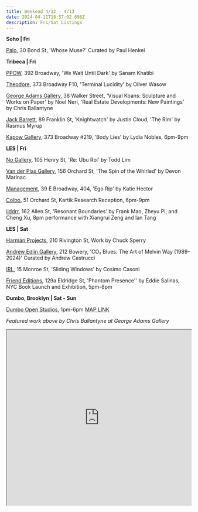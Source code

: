 ```yaml
---
title: Weekend 4/12 - 4/13
date: 2024-04-11T18:57:02.696Z
description: Fri/Sat Listings
---
```

**S﻿oho | Fri**

[P﻿alo](https://www.palogallery.com/exhibitions/36-whose-muse-curated-by-paul-henkel/works/), 30 Bond St, 'Whose Muse?' Curated by Paul Henkel

**T﻿ribeca | Fri**

[PPOW](https://www.ppowgallery.com/exhibitions), 392 Broadway, 'We Wait Until Dark' by Sanam Khatibi

[Theodore](https://www.theodoreart.com/future), 373 Broadway F10, 'Terminal Lucidity' by Oliver Wasow

[George Adams Gallery](https://www.georgeadamsgallery.com/exhibitions), 38 Walker Street, 'Visual Koans: Sculpture and Works on Paper' by Noel Neri, 'Real Estate Developments: New Paintings' by Chris Ballantyne

[Jack Barrett](https://www.jackbarrettgallery.com/exhibitions), 89 Franklin St, 'Knightwatch' by Justin Cloud, 'The Rim' by Rasmus Myrup

[Kapow Gallery](https://instagram.com/kapowgallery), 373 Broadway #219, 'Body Lies' by Lydia Nobles, 6pm-9pm

**L﻿ES | Fri**

[No Gallery](https://www.nononogallery.com/exhibitions/re-ubu-roi/), 105 Henry St, 'Re: Ubu Roi' by Todd Lim

[Van der Plas Gallery](https://www.vanderplasgallery.com/), 156 Orchard St, 'The Spin of the Whirled' by Devon Marinac

[Management](https://management.nyc/exhibitions/ego-rip/), 39 E Broadway, 404, 'Ego Rip' by Katie Hector

[C﻿olbo](https://www.instagram.com/colbo.nyc), 51 Orchard St, Kartik Research Reception, 6pm-9pm

[iiddrr](https://iidrr.com/), 162 Allen St, 'Resonant Boundaries' by Frank Mao, Zheyu Pi, and Cheng Xu, 8pm performance with Xiangrui Zeng and Ian Tang

**L﻿ES | Sat**

[Harman Projects](https://www.harmanprojects.com/exhibitions/68-chuck-sperry-solo-exhibition/), 210 Rivington St, Work by Chuck Sperry

[Andrew Edlin Gallery](https://www.edlingallery.com/exhibitions/co2-blues-the-art-of-melvin-way-1989-2024), 212 Bowery, 'CO₂ Blues: The Art of Melvin Way (1989-2024)' Curated by Andrew Castrucci

[I﻿RL](https://www.instagram.com/irl.nyc), 15 Monroe St, 'Sliding Windows' by Cosimo Casoni

[Friend Editions](https://www.instagram.com/friendeditions), 129a Eldridge St, 'Phantom Presence'' by Eddie Salinas, NYC Book Launch and Exhibition, 5pm-8pm

**D﻿umbo, Brooklyn | Sat - Sun** 

[D﻿umbo Open Studios](https://dumboopenstudios.com/), 1pm-6pm [MAP LINK](https://www.instagram.com/friendeditions) 

*F﻿eatured work above by Chris Ballantyne at George Adams Gallery*

<iframe src="https://www.google.com/maps/d/u/1/embed?mid=1pf2sf3FD3zRldMPUDmWJwlSt7HZUtvU&ehbc=2E312F" width="100%" height="480"></iframe>